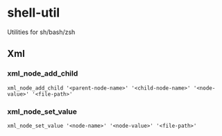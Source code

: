 # shell-util
Utilities for sh/bash/zsh 

## Xml
### xml_node_add_child
``` shell
xml_node_add_child '<parent-node-name>' '<child-node-name>' '<node-value>' '<file-path>'
```

### xml_node_set_value
``` shell
xml_node_set_value '<node-name>' '<node-value>' '<file-path>'
```
